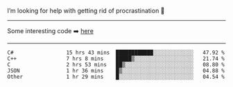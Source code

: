 I’m looking for help with getting rid of procrastination 🤔

-----

Some interesting code :arrow_right: [here](https://github.com/zhen8838/playground)

-----

<!--START_SECTION:waka-->

```text
C#                 15 hrs 43 mins  ████████████░░░░░░░░░░░░░   47.92 %
C++                7 hrs 8 mins    █████▒░░░░░░░░░░░░░░░░░░░   21.74 %
C                  2 hrs 53 mins   ██▒░░░░░░░░░░░░░░░░░░░░░░   08.80 %
JSON               1 hr 36 mins    █▒░░░░░░░░░░░░░░░░░░░░░░░   04.88 %
Other              1 hr 29 mins    █░░░░░░░░░░░░░░░░░░░░░░░░   04.54 %
```

<!--END_SECTION:waka-->

<!--
**zhen8838/zhen8838** is a ✨ _special_ ✨ repository because its `README.md` (this file) appears on your GitHub profile.

Here are some ideas to get you started:

- 🔭 I’m currently working on ...
- 🌱 I’m currently learning ...
- 👯 I’m looking to collaborate on ...
 ...
- 💬 Ask me about ...
- 📫 How to reach me: ...
- 😄 Pronouns: ...
- ⚡ Fun fact: ...
-->
